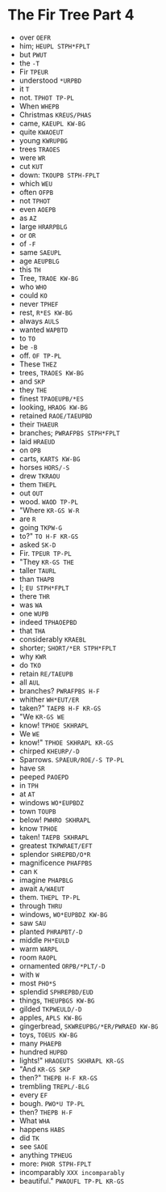 # The Fir Tree Part 4

* over `OEFR`
* him; `HEUPL STPH*FPLT`
* but `PWUT`
* the `-T`
* Fir `TPEUR`
* understood `*URPBD`
* it `T`
* not. `TPHOT TP-PL`
* When `WHEPB`
* Christmas `KREUS/PHAS`
* came, `KAEUPL KW-BG`
* quite `KWAOEUT`
* young `KWRUPBG`
* trees `TRAOES`
* were `WR`
* cut `KUT`
* down: `TKOUPB STPH-FPLT`
* which `WEU`
* often `OFPB`
* not `TPHOT`
* even `AOEPB`
* as `AZ`
* large `HRARPBLG`
* or `OR`
* of `-F`
* same `SAEUPL`
* age `AEUPBLG`
* this `TH`
* Tree, `TRAOE KW-BG`
* who `WHO`
* could `KO`
* never `TPHEF`
* rest, `R*ES KW-BG`
* always `AULS`
* wanted `WAPBTD`
* to `TO`
* be `-B`
* off. `OF TP-PL`
* These `THEZ`
* trees, `TRAOES KW-BG`
* and `SKP`
* they `THE`
* finest `TPAOEUPB/*ES`
* looking, `HRAOG KW-BG`
* retained `RAOE/TAEUPBD`
* their `THAEUR`
* branches; `PWRAFPBS STPH*FPLT`
* laid `HRAEUD`
* on `OPB`
* carts, `KARTS KW-BG`
* horses `HORS/-S`
* drew `TKRAOU`
* them `THEPL`
* out `OUT`
* wood. `WAOD TP-PL`
* "Where `KR-GS W-R`
* are `R`
* going `TKPW-G`
* to?" `TO H-F KR-GS`
* asked `SK-D`
* Fir. `TPEUR TP-PL`
* "They `KR-GS THE`
* taller `TAURL`
* than `THAPB`
* I; `EU STPH*FPLT`
* there `THR`
* was `WA`
* one `WUPB`
* indeed `TPHAOEPBD`
* that `THA`
* considerably `KRAEBL`
* shorter; `SHORT/*ER STPH*FPLT`
* why `KWR`
* do `TKO`
* retain `RE/TAEUPB`
* all `AUL`
* branches? `PWRAFPBS H-F`
* whither `WH*EUT/ER`
* taken?" `TAEPB H-F KR-GS`
* "We `KR-GS WE`
* know! `TPHOE SKHRAPL`
* We `WE`
* know!" `TPHOE SKHRAPL KR-GS`
* chirped `KHEURP/-D`
* Sparrows. `SPAEUR/ROE/-S TP-PL`
* have `SR`
* peeped `PAOEPD`
* in `TPH`
* at `AT`
* windows `WO*EUPBDZ`
* town `TOUPB`
* below! `PWHRO SKHRAPL`
* know `TPHOE`
* taken! `TAEPB SKHRAPL`
* greatest `TKPWRAET/EFT`
* splendor `SHREPBD/O*R`
* magnificence `PHAFPBS`
* can `K`
* imagine `PHAPBLG`
* await `A/WAEUT`
* them. `THEPL TP-PL`
* through `THRU`
* windows, `WO*EUPBDZ KW-BG`
* saw `SAU`
* planted `PHRAPBT/-D`
* middle `PH*EULD`
* warm `WARPL`
* room `RAOPL`
* ornamented `ORPB/*PLT/-D`
* with `W`
* most `PHO*S`
* splendid `SPHREPBD/EUD`
* things, `THEUPBGS KW-BG`
* gilded `TKPWEULD/-D`
* apples, `APLS KW-BG`
* gingerbread, `SKWREUPBG/*ER/PWRAED KW-BG`
* toys, `TOEUS KW-BG`
* many `PHAEPB`
* hundred `HUPBD`
* lights!" `HRAOEUTS SKHRAPL KR-GS`
* "And `KR-GS SKP`
* then?" `THEPB H-F KR-GS`
* trembling `TREPL/-BLG`
* every `EF`
* bough. `PWO*U TP-PL`
* then? `THEPB H-F`
* What `WHA`
* happens `HABS`
* did `TK`
* see `SAOE`
* anything `TPHEUG`
* more: `PHOR STPH-FPLT`
* incomparably `XXX incomparably`
* beautiful." `PWAOUFL TP-PL KR-GS`
